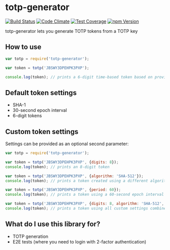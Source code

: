 # totp-generator

[![Build Status](https://travis-ci.org/bellstrand/totp-generator.svg?branch=master)](https://travis-ci.org/bellstrand/totp-generator)
[![Code Climate](https://codeclimate.com/github/bellstrand/totp-generator/badges/gpa.svg)](https://codeclimate.com/github/bellstrand/totp-generator)
[![Test Coverage](https://codeclimate.com/github/bellstrand/totp-generator/badges/coverage.svg)](https://codeclimate.com/github/bellstrand/totp-generator/coverage)
[![npm Version](https://img.shields.io/npm/v/totp-generator.svg)](https://www.npmjs.com/package/totp-generator)

totp-generator lets you generate TOTP tokens from a TOTP key

## How to use

```javascript
var totp = require('totp-generator');

var token = totp('JBSWY3DPEHPK3PXP');

console.log(token); // prints a 6-digit time-based token based on provided key and current time
```

## Default token settings

- SHA-1
- 30-second epoch interval
- 6-digit tokens

## Custom token settings

Settings can be provided as an optional second parameter:

```javascript
var totp = require('totp-generator');

var token = totp('JBSWY3DPEHPK3PXP', {digits: 8});
console.log(token); // prints an 8-digit token

var token = totp('JBSWY3DPEHPK3PXP', {algorithm: 'SHA-512'});
console.log(token); // prints a token created using a different algorithm

var token = totp('JBSWY3DPEHPK3PXP', {period: 60});
console.log(token); // prints a token using a 60-second epoch interval

var token = totp('JBSWY3DPEHPK3PXP', {digits: 8, algorithm: 'SHA-512', period: 60});
console.log(token); // prints a token using all custom settings combined
```

## What do I use this library for?

- TOTP generation
- E2E tests (where you need to login with 2-factor authentication)
